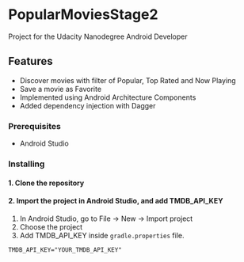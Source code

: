 # PopularMoviesStage2
Project for the Udacity Nanodegree Android Developer

## Features
*   Discover movies with filter of Popular, Top Rated and Now Playing
*   Save a movie as Favorite
*   Implemented using Android Architecture Components
*   Added dependency injection with Dagger

### Prerequisites
*   Android Studio

### Installing

#### 1. Clone the repository
#### 2. Import the project in Android Studio, and add TMDB_API_KEY
1.  In Android Studio, go to File -> New -> Import project
2.  Choose the project
3.  Add TMDB_API_KEY inside `gradle.properties` file.

```
TMDB_API_KEY="YOUR_TMDB_API_KEY"
```
